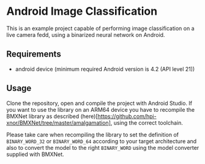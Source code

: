 Android Image Classification
============================

This is an example project capable of performing image classification on a live camera fedd, using a binarized neural network on Android.

Requirements
------------

* android device (minimum required Android version is 4.2 (API level 21))

Usage
-----

Clone the repository, open and compile the project with Android Studio.
If you want to use the library on an ARM64 device you have to recompile the BMXNet library as described (here)[https://github.com/hpi-xnor/BMXNet/tree/master/amalgamation], using the correct toolchain.

Please take care when recompiling the library to set the definition of `BINARY_WORD_32` or `BINARY_WORD_64` according to your target architecture and also to convert the model to the right `BINARY_WORD` using the model converter supplied with BMXNet.
